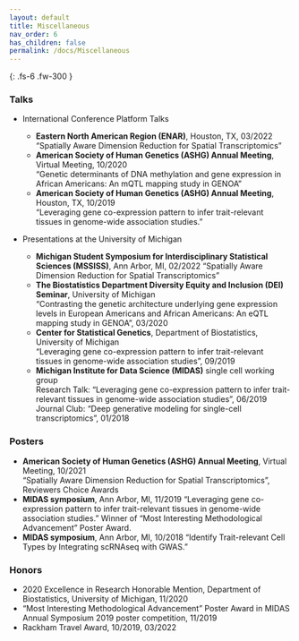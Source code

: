 ```yaml
---
layout: default
title: Miscellaneous
nav_order: 6
has_children: false
permalink: /docs/Miscellaneous
---
```



{: .fs-6 .fw-300 }

### Talks
* International Conference Platform Talks
	* **Eastern North American Region (ENAR)**, Houston, TX, 03/2022 <br />
	“Spatially Aware Dimension Reduction for Spatial Transcriptomics”
	* **American Society of Human Genetics (ASHG) Annual Meeting**, Virtual Meeting, 10/2020<br />
	“Genetic determinants of DNA methylation and gene expression in African Americans: An mQTL mapping study in GENOA”
	* **American Society of Human Genetics (ASHG) Annual Meeting**, Houston, TX, 10/2019 <br />
	“Leveraging gene co-expression pattern to infer trait-relevant tissues in genome-wide association studies.”<br />

* Presentations at the University of Michigan
	* **Michigan Student Symposium for Interdisciplinary Statistical Sciences (MSSISS)**,  Ann Arbor, MI, 02/2022
	“Spatially Aware Dimension Reduction for Spatial Transcriptomics”
	* **The Biostatistics Department Diversity Equity and Inclusion (DEI) Seminar**, University of Michigan<br />
	“Contrasting the genetic architecture underlying gene expression levels in European Americans and African Americans: An eQTL mapping study in GENOA”, 03/2020<br />
	* **Center for Statistical Genetics**, Department of Biostatistics, University of Michigan<br />
	“Leveraging gene co-expression pattern to infer trait-relevant tissues in genome-wide association studies”, 09/2019<br />
	* **Michigan Institute for Data Science (MIDAS)** single cell working group<br />
	Research Talk: “Leveraging gene co-expression pattern to infer trait-relevant tissues in genome-wide association studies”, 06/2019<br />
 	Journal Club: “Deep generative modeling for single-cell transcriptomics”, 01/2018 	<br />


### Posters
* **American Society of Human Genetics (ASHG) Annual Meeting**, Virtual Meeting, 10/2021<br />
“Spatially Aware Dimension Reduction for Spatial Transcriptomics”, Reviewers Choice Awards
* **MIDAS symposium**, Ann Arbor, MI, 11/2019
“Leveraging gene co-expression pattern to infer trait-relevant tissues in genome-wide association studies.” Winner of “Most Interesting Methodological Advancement” Poster Award.
* **MIDAS symposium**, Ann Arbor, MI, 10/2018
“Identify Trait-relevant Cell Types by Integrating scRNAseq with GWAS.”


### Honors
* 2020 Excellence in Research Honorable Mention, Department of Biostatistics, University of Michigan, 11/2020
* “Most Interesting Methodological Advancement” Poster Award in MIDAS Annual Symposium 2019 poster competition, 11/2019
* Rackham Travel Award, 10/2019, 03/2022


